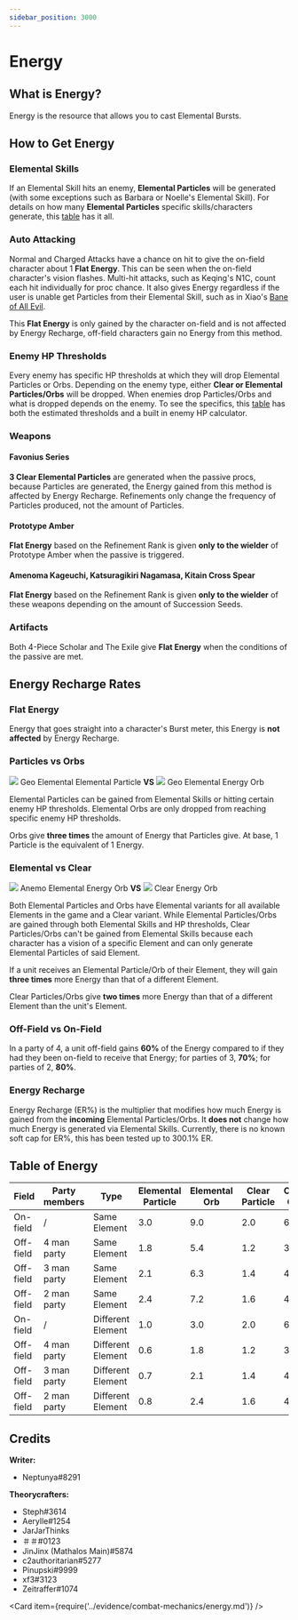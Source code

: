 ```yaml
---
sidebar_position: 3000
---
```


# Energy

## What is Energy?

Energy is the resource that allows you to cast Elemental Bursts.

## How to Get Energy

### Elemental Skills

If an Elemental Skill hits an enemy, **Elemental Particles** will be generated \(with some exceptions such as Barbara or Noelle's Elemental Skill\). For details on how many **Elemental Particles** specific skills/characters generate, this [table](https://docs.google.com/spreadsheets/d/1G05DxDSjtBzj4PZtVjGRA4ATq76HPZa6e4kHVWS6mrA/edit?usp=sharing) has it all.

### Auto Attacking

Normal and Charged Attacks have a chance on hit to give the on-field character about 1 **Flat Energy**. This can be seen when the on-field character's vision flashes. Multi-hit attacks, such as Keqing's N1C, count each hit individually for proc chance. It also gives Energy regardless if the user is unable get Particles from their Elemental Skill, such as in Xiao's [Bane of All Evil](../characters/anemo/xiao.md#attacks).

This **Flat Energy** is only gained by the character on-field and is not affected by Energy Recharge, off-field characters gain no Energy from this method.

### Enemy HP Thresholds

Every enemy has specific HP thresholds at which they will drop Elemental Particles or Orbs. Depending on the enemy type, either **Clear or Elemental Particles/Orbs** will be dropped. When enemies drop Particles/Orbs and what is dropped depends on the enemy. To see the specifics, this [table](https://docs.google.com/spreadsheets/d/1_z2tKyqWCybPGHGFBhibtfSeHm3by6aCME_OakNz7-8/edit?usp=sharing) has both the estimated thresholds and a built in enemy HP calculator.

### Weapons

#### Favonius Series

**3 Clear Elemental Particles** are generated when the passive procs, because Particles are generated, the Energy gained from this method is affected by Energy Recharge. Refinements only change the frequency of Particles produced, not the amount of Particles.

#### Prototype Amber

**Flat Energy** based on the Refinement Rank is given **only to the wielder** of Prototype Amber when the passive is triggered.

#### Amenoma Kageuchi, Katsuragikiri Nagamasa, Kitain Cross Spear

**Flat Energy** based on the Refinement Rank is given **only to the wielder** of these weapons depending on the amount of Succession Seeds.

### Artifacts

Both 4-Piece Scholar and The Exile give **Flat Energy** when the conditions of the passive are met.

## Energy Recharge Rates

### Flat Energy

Energy that goes straight into a character's Burst meter, this Energy is **not affected** by Energy Recharge.

### Particles vs Orbs

![](/img/energy/geoparticle.png) Geo Elemental Elemental Particle **VS** ![](/img/energy/geoorb.png) Geo Elemental Energy Orb

Elemental Particles can be gained from Elemental Skills or hitting certain enemy HP thresholds. Elemental Orbs are only dropped from reaching specific enemy HP thresholds.

Orbs give **three times** the amount of Energy that Particles give. At base, 1 Particle is the equivalent of 1 Energy.

### Elemental vs Clear

![](/img/energy/anemoorb.png) Anemo Elemental Energy Orb **VS** ![](/img/energy/clearorb.png) Clear Energy Orb

Both Elemental Particles and Orbs have Elemental variants for all available Elements in the game and a Clear variant. While Elemental Particles/Orbs are gained through both Elemental Skills and HP thresholds, Clear Particles/Orbs can't be gained from Elemental Skills because each character has a vision of a specific Element and can only generate Elemental Particles of said Element.

If a unit receives an Elemental Particle/Orb of their Element, they will gain **three times** more Energy than that of a different Element.

Clear Particles/Orbs give **two times** more Energy than that of a different Element than the unit's Element.

### Off-Field vs On-Field

In a party of 4, a unit off-field gains **60%** of the Energy compared to if they had they been on-field to receive that Energy; for parties of 3, **70%**; for parties of 2, **80%**.

### Energy Recharge

Energy Recharge \(ER%\) is the multiplier that modifies how much Energy is gained from the **incoming** Elemental Particles/Orbs. It **does not** change how much Energy is generated via Elemental Skills. Currently, there is no known soft cap for ER%, this has been tested up to 300.1% ER.

## Table of Energy

| Field     | Party members | Type              | Elemental Particle | Elemental Orb | Clear Particle | Clear Orb |
| --------- | ------------- | ----------------- | ------------------ | ------------- | -------------- | --------- |
| On-field  | /             | Same Element      | 3.0                | 9.0           | 2.0            | 6.0       |
| Off-field | 4 man party   | Same Element      | 1.8                | 5.4           | 1.2            | 3.6       |
| Off-field | 3 man party   | Same Element      | 2.1                | 6.3           | 1.4            | 4.2       |
| Off-field | 2 man party   | Same Element      | 2.4                | 7.2           | 1.6            | 4.8       |
| On-field  | /             | Different Element | 1.0                | 3.0           | 2.0            | 6.0       |
| Off-field | 4 man party   | Different Element | 0.6                | 1.8           | 1.2            | 3.6       |
| Off-field | 3 man party   | Different Element | 0.7                | 2.1           | 1.4            | 4.2       |
| Off-field | 2 man party   | Different Element | 0.8                | 2.4           | 1.6            | 4.8       |

## Credits

**Writer:**

* Neptunya\#8291

**Theorycrafters:**

* Steph\#3614
* Aerylle\#1254
* JarJarThinks
* ＃＃\#0123
* JinJinx \(Mathalos Main\)\#5874
* c2authoritarian\#5277
* Pinupski\#9999
* xf3\#3123
* Zeitraffer\#1074

<Card item={require('../evidence/combat-mechanics/energy.md')} />

